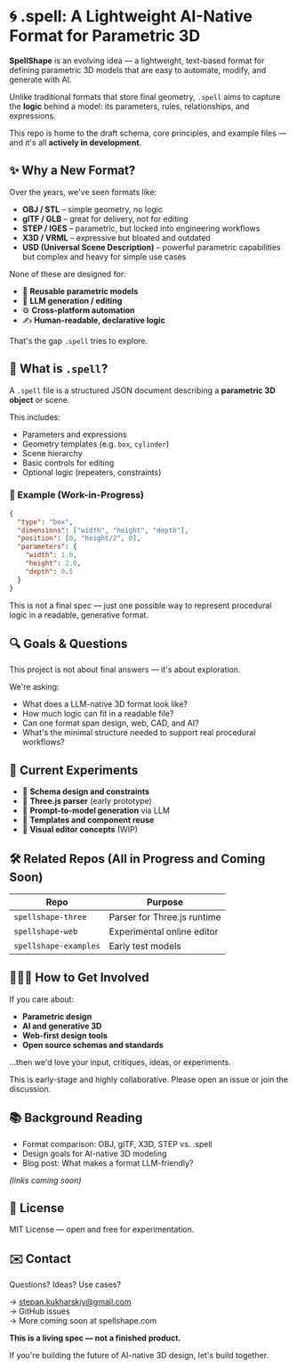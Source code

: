 # 🌀 .spell: A Lightweight AI-Native Format for Parametric 3D

**SpellShape** is an evolving idea — a lightweight, text-based format for defining parametric 3D models that are easy to automate, modify, and generate with AI.

Unlike traditional formats that store final geometry, `.spell` aims to capture the **logic** behind a model: its parameters, rules, relationships, and expressions.

This repo is home to the draft schema, core principles, and example files — and it's all **actively in development**.

## ✨ Why a New Format?

Over the years, we've seen formats like:

- **OBJ / STL** – simple geometry, no logic
- **glTF / GLB** – great for delivery, not for editing
- **STEP / IGES** – parametric, but locked into engineering workflows
- **X3D / VRML** – expressive but bloated and outdated
- **USD (Universal Scene Description)** – powerful parametric capabilities but complex and heavy for simple use cases

None of these are designed for:

- 🔁 **Reusable parametric models**
- 🧠 **LLM generation / editing**
- ⚙️ **Cross-platform automation**
- ✍️ **Human-readable, declarative logic**

That's the gap `.spell` tries to explore.

## 🧠 What is `.spell`?

A `.spell` file is a structured JSON document describing a **parametric 3D object** or scene.

This includes:

- Parameters and expressions  
- Geometry templates (e.g. `box`, `cylinder`)  
- Scene hierarchy  
- Basic controls for editing  
- Optional logic (repeaters, constraints)

### 🧪 Example (Work-in-Progress)

```json
{
  "type": "box",
  "dimensions": ["width", "height", "depth"],
  "position": [0, "height/2", 0],
  "parameters": {
    "width": 1.0,
    "height": 2.0,
    "depth": 0.5
  }
}
```

This is not a final spec — just one possible way to represent procedural logic in a readable, generative format.

## 🔍 Goals & Questions

This project is not about final answers — it's about exploration.

We're asking:

- What does a LLM-native 3D format look like?
- How much logic can fit in a readable file?
- Can one format span design, web, CAD, and AI?
- What's the minimal structure needed to support real procedural workflows?

## 🧩 Current Experiments

- 📄 **Schema design and constraints**
- 🧪 **Three.js parser** (early prototype)
- 🧠 **Prompt-to-model generation** via LLM
- 🧱 **Templates and component reuse**
- 🧰 **Visual editor concepts** (WIP)

## 🛠 Related Repos (All in Progress and Coming Soon)

| Repo | Purpose |
|------|---------|
| `spellshape-three` | Parser for Three.js runtime |
| `spellshape-web` | Experimental online editor |
| `spellshape-examples` | Early test models |

## 🧑‍🤝‍🧑 How to Get Involved

If you care about:

- **Parametric design**
- **AI and generative 3D**
- **Web-first design tools**
- **Open source schemas and standards**

…then we'd love your input, critiques, ideas, or experiments.

This is early-stage and highly collaborative. Please open an issue or join the discussion.

## 📚 Background Reading

- Format comparison: OBJ, glTF, X3D, STEP vs. .spell
- Design goals for AI-native 3D modeling
- Blog post: What makes a format LLM-friendly?

*(links coming soon)*

## 📝 License

MIT License — open and free for experimentation.

## ✉️ Contact

Questions? Ideas? Use cases?

→ stepan.kukharskiy@gmail.com  
→ GitHub issues  
→ More coming soon at spellshape.com  

**This is a living spec — not a finished product.**

If you're building the future of AI-native 3D design, let's build together.
